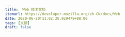 ```yaml
---
title:  Web 技术文档
itemurl: https://developer.mozilla.org/zh-CN/docs/Web
date: 2020-06-20T11:02:30.929479+08:00
tags: [文摘]
draft: false
---
```



